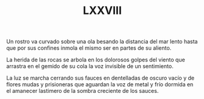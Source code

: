 ﻿---
title: LXXVIII
categories:
- 111 sonetos
---

Un rostro va curvado sobre una ola 
besando la distancia del mar lento 
hasta que por sus confines inmola 
el mismo ser en partes de su aliento. 

La herida de las rocas se arbola 
en los dolorosos golpes del viento 
que arrastra en el gemido de su cola 
la voz invisible de un sentimiento. 

La luz se marcha cerrando sus fauces 
en dentelladas de oscuro vacío 
y de flores mudas y prisioneras 
que aguardan la voz de metal y frío 
dormida en el amanecer lastimero 
de la sombra creciente de los sauces.